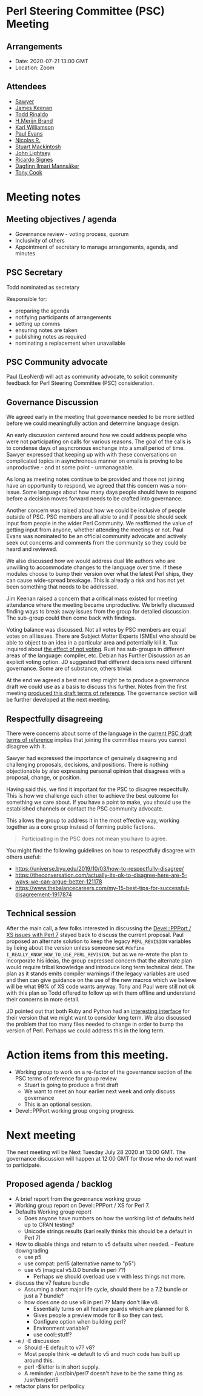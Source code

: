 # Perl Steering Committee (PSC) Meeting

## Arrangements

- Date: 2020-07-21 13:00 GMT
- Location: Zoom

## Attendees

- [Sawyer](https://github.com/xsawyerx)
- [James Keenan](https://github.com/jkeenan)
- [Todd Rinaldo](https://github.com/toddr)
- [H.Merijn Brand](https://github.com/Tux)
- [Karl Williamson](https://github.com/khwilliamson)
- [Paul Evans](https://github.com/leonerd)
- [Nicolas R.](https://github.com/atoomic)
- [Stuart Mackintosh](https://github.com/StuartJMackintosh)
- [John Lightsey](https://github.com/lightsey)
- [Ricardo Signes](https://github.com/rjbs)
- [Dagfinn Ilmari Mannsåker](https://github.com/ilmari)
- [Tony Cook](https://github.com/tonycoz)

# Meeting notes

## Meeting objectives / agenda

* Governance review - voting process, quorum
* Inclusivity of others
* Appointment of secretary to manage arrangements, agenda, and minutes

## PSC Secretary

Todd nominated as secretary

Responsible for:

- preparing the agenda
- notifying participants of arrangements
- setting up comms 
- ensuring notes are taken
- publishing notes as required
- nominating a replacement when unavailable

## PSC Community advocate

Paul (LeoNerd) will act as community advocate, to solicit community feedback for Perl Steering Committee (PSC) consideration.

## Governance Discussion

We agreed early in the meeting that governance needed to be more settled before we could meaningfully action and determine language design.

An early discussion centered around how we could address people who were not participating on calls for various reasons. The goal of the calls is to condense days of asyncronous exchange into a small period of time. Sawyer expressed that keeping up with with these conversations on complicated topics in asynchronous manner on emails is proving to be unproductive - and at some point - unmanageable.

As long as meeting notes continue to be provided and those not joining have an opportunity to respond, we agreed that this concern was a non-issue. Some language about how many days people should have to respond before a decision moves forward needs to be crafted into governance.

Another concern was raised about how we could be inclusive of people outside of PSC. PSC members are all able to and if possible should seek input from people in the wider Perl Community. We reaffirmed the value of getting input from anyone, whether attending the meetings or not. Paul Evans was nominated to be an official community advocate and actively seek out concerns and comments from the community so they could be heard and reviewed.

We also discussed how we would address dual life authors who are unwilling to accommodate changes to the language over time. If these modules choose to bump their version over what the latest Perl ships, they can cause wide-spread breakage. This is already a risk and has not yet been something that needs to be addressed.

Jim Keenan raised a concern that a critical mass existed for meeting attendance where the meeting became unproductive. We briefly discussed finding ways to break away issues from the group for detailed discussion. The sub-group could then come back with findings. 

Voting balance was discussed. Not all votes by PSC members are equal votes on all issues. There are Subject Matter Experts (SMEs) who should be able to object to an idea in a particular area and potentially kill it. Tux inquired about [the effect of not voting](https://en.wikipedia.org/wiki/Warnock%27s_dilemma). Rust has sub-groups in different areas of the language: compiler, etc. Debian has Further Discussion as an explicit voting option. JD suggested that different decisions need different governance. Some are of substance, others trivial. 

At the end we agreed a best next step might be to produce a governance draft we could use as a basis to discuss this further. Notes from the first meeting [produced this draft terms of reference](https://github.com/Perl/perl5/wiki/Perl-Steering-Committee). The governance section will be further developed at the next meeting.

## Respectfully disagreeing

There were concerns about some of the language in the [current PSC draft terms of reference](https://github.com/Perl/perl5/wiki/Perl-Steering-Committee) implies that joining the committee means you cannot disagree with it.

Sawyer had expressed the importance of genuinely disagreeing and challenging proposals, decisions, and positions. There is nothing objectionable by also expressing personal opinion that disagrees with a proposal, change, or position.

Having said this, we find it important for the PSC to disagree respectfully. This is how we challenge each other to achieve the best outcome for something we care about. If you have a point to make, you should use the established channels or contact the PSC community advocate.

This allows the group to address it in the most effective way, working together as a core group instead of forming public factions.

> Participating in the PSC does not mean you have to agree.

You might find the following guidelines on how to respectfully disagree with others useful:

- https://universe.byu.edu/2019/10/03/how-to-respectfully-disagree/
- https://theconversation.com/actually-its-ok-to-disagree-here-are-5-ways-we-can-argue-better-121178
- https://www.thebalancecareers.com/my-15-best-tips-for-successful-disagreement-1917874


## Technical session

After the main call, a few folks interested in discussing the [Devel::PPPort / XS issues with Perl 7](https://github.com/Perl/perl5/wiki/Perl-7,-XS-and-Devel::PPPort) stayed back to discuss the current proposal. Paul proposed an alternate solution to keep the legacy `PERL_REVISION` variables by lieing about the version unless someone set  `#define I_REALLY_KNOW_HOW_TO_USE_PERL_REVISION`, but as we re-wrote the plan to incorporate his ideas, the group expressed concern that the alternate plan would require tribal knowledge and introduce long term technical debt. The plan as it stands emits compiler warnings if the legacy variables are used and then can give guidance on the use of the new macros which we believe will be what 99% of XS code wants anyway. Tony and Paul were still not ok with this plan so Todd offered to follow up with them offline and understand their concerns in more detail.

JD pointed out that both Ruby and Python had an [interesting interface](https://docs.python.org/3/c-api/apiabiversion.html) for their version that we might want to consider long term. We also discussed the problem that too many files needed to change in order to bump the version of Perl. Perhaps we could address this in the long term.

# Action items from this meeting.

- Working group to work on a re-factor of the governance section of the PSC terms of reference for group review
    - Stuart is going to produce a first draft
    - We want to meet an hour earlier next week and only discuss governance
    - This is an optional session.
- Devel::PPPort working group ongoing progress.

# Next meeting 

The next meeting will be Next Tuesday July 28 2020 at 13:00 GMT. The governance discussion will happen at 12:00 GMT for those who do not want to participate.

## Proposed agenda / backlog

- A brief report from the governance working group 
- Working group report on Devel::PPPort / XS for Perl 7.
- Defaults Working group report
    * Does anyone have numbers on how the working list of defaults held up to CPAN testing?
    * Unicode strings results (karl really thinks this should be a default in Perl 7)
- How to disable things and return to v5 defaults when needed. - Feature downgrading
    * use p5
    * use compat::perl5 (alternative name to "p5")
    * use v5 (magical v5.0.0 bundle in perl 7?)
        * Perhaps we should overload use v with less things not more.
- discuss the v7 feature bundle
    * Assuming a short major life cycle, should there be a 7.2 bundle or just a 7 bundle?
    * how does one do use v8 in perl 7? Many don't like v8.
        * Essentially turns on all feature guards which are planned for 8.
        * Gives people a preview mode for 8 so they can test.
        * Configure option when building perl?
        * Environment variable?
        * use cool::stuff?
- -e / -E discussion
    * Should -E default to v7? v8?
    * Most people think -e default to v5 and much code has built up around this.
    * perl -$letter is in short supply.
    * A reminder: /usr/bin/perl7 doesn't have to be the same thing as /usr/bin/perl5
- refactor plans for perlpolicy